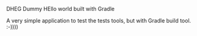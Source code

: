 DHEG
Dummy HEllo world built with Gradle

A very simple application to test the tests tools, but with Gradle build tool. :-))))
